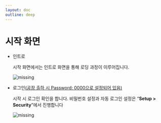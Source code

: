 ```yaml
---
layout: doc
outline: deep
---
```


# 시작 화면

- 인트로

  시작 화면에서는 인트로 화면을 통해 로딩 과정이 이루어집니다.

  ![missing](/manual/ko/software/2-1.png)

- 로그인<u>(공장 출하 시 Password: 0000으로 설정되어 있음)</u>

  시작 시 로그인 확인을 합니다. 비밀번호 설정과 자동 로그인 설정은 “**Setup > Security**”에서 진행합니다

  ![missing](/manual/ko/software/2-2.png)
